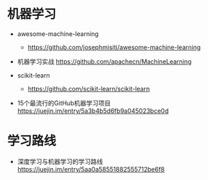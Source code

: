 # 机器学习

- awesome-machine-learning

  - <https://github.com/josephmisiti/awesome-machine-learning>

- 机器学习实战 <https://github.com/apachecn/MachineLearning>

- scikit-learn

  - <https://github.com/scikit-learn/scikit-learn>

- 15个最流行的GitHub机器学习项目 <https://juejin.im/entry/5a3b4b5d6fb9a045023bce0d>

# 学习路线

- 深度学习与机器学习的学习路线 <https://juejin.im/entry/5aa0a58551882555712be6f8>
